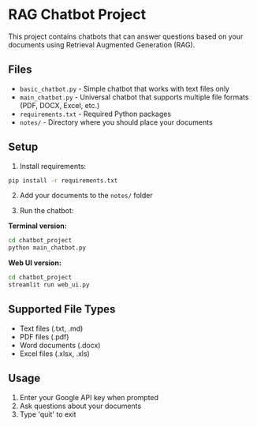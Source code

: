 # RAG Chatbot Project

This project contains chatbots that can answer questions based on your documents using Retrieval Augmented Generation (RAG).

## Files

- `basic_chatbot.py` - Simple chatbot that works with text files only
- `main_chatbot.py` - Universal chatbot that supports multiple file formats (PDF, DOCX, Excel, etc.)
- `requirements.txt` - Required Python packages
- `notes/` - Directory where you should place your documents

## Setup

1. Install requirements:
```bash
pip install -r requirements.txt
```

2. Add your documents to the `notes/` folder

3. Run the chatbot:

**Terminal version:**
```bash
cd chatbot_project
python main_chatbot.py
```

**Web UI version:**
```bash
cd chatbot_project
streamlit run web_ui.py
```

## Supported File Types

- Text files (.txt, .md)
- PDF files (.pdf)
- Word documents (.docx)
- Excel files (.xlsx, .xls)

## Usage

1. Enter your Google API key when prompted
2. Ask questions about your documents
3. Type 'quit' to exit
